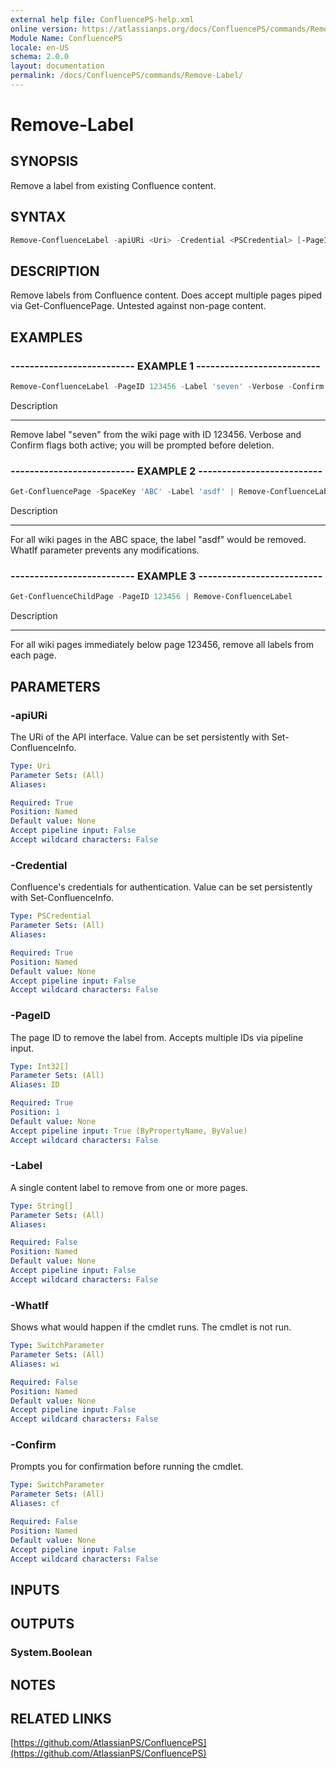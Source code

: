```yaml
---
external help file: ConfluencePS-help.xml
online version: https://atlassianps.org/docs/ConfluencePS/commands/Remove-Label/
Module Name: ConfluencePS
locale: en-US
schema: 2.0.0
layout: documentation
permalink: /docs/ConfluencePS/commands/Remove-Label/
---
```


# Remove-Label

## SYNOPSIS
Remove a label from existing Confluence content.

## SYNTAX

```powershell
Remove-ConfluenceLabel -apiURi <Uri> -Credential <PSCredential> [-PageID] <Int32[]> [-Label <String[]>] [-WhatIf] [-Confirm]
```

## DESCRIPTION
Remove labels from Confluence content.
Does accept multiple pages piped via Get-ConfluencePage.
Untested against non-page content.

## EXAMPLES

### -------------------------- EXAMPLE 1 --------------------------
```powershell
Remove-ConfluenceLabel -PageID 123456 -Label 'seven' -Verbose -Confirm
```

Description

-----------

Remove label "seven" from the wiki page with ID 123456.
Verbose and Confirm flags both active; you will be prompted before deletion.

### -------------------------- EXAMPLE 2 --------------------------
```powershell
Get-ConfluencePage -SpaceKey 'ABC' -Label 'asdf' | Remove-ConfluenceLabel -Label 'asdf' -WhatIf
```

Description

-----------

For all wiki pages in the ABC space, the label "asdf" would be removed.
WhatIf parameter prevents any modifications.

### -------------------------- EXAMPLE 3 --------------------------
```powershell
Get-ConfluenceChildPage -PageID 123456 | Remove-ConfluenceLabel
```

Description

-----------

For all wiki pages immediately below page 123456, remove all labels from each page.

## PARAMETERS

### -apiURi
The URi of the API interface.
Value can be set persistently with Set-ConfluenceInfo.

```yaml
Type: Uri
Parameter Sets: (All)
Aliases:

Required: True
Position: Named
Default value: None
Accept pipeline input: False
Accept wildcard characters: False
```

### -Credential
Confluence's credentials for authentication.
Value can be set persistently with Set-ConfluenceInfo.

```yaml
Type: PSCredential
Parameter Sets: (All)
Aliases:

Required: True
Position: Named
Default value: None
Accept pipeline input: False
Accept wildcard characters: False
```

### -PageID
The page ID to remove the label from.
Accepts multiple IDs via pipeline input.

```yaml
Type: Int32[]
Parameter Sets: (All)
Aliases: ID

Required: True
Position: 1
Default value: None
Accept pipeline input: True (ByPropertyName, ByValue)
Accept wildcard characters: False
```

### -Label
A single content label to remove from one or more pages.

```yaml
Type: String[]
Parameter Sets: (All)
Aliases:

Required: False
Position: Named
Default value: None
Accept pipeline input: False
Accept wildcard characters: False
```

### -WhatIf
Shows what would happen if the cmdlet runs.
The cmdlet is not run.

```yaml
Type: SwitchParameter
Parameter Sets: (All)
Aliases: wi

Required: False
Position: Named
Default value: None
Accept pipeline input: False
Accept wildcard characters: False
```

### -Confirm
Prompts you for confirmation before running the cmdlet.

```yaml
Type: SwitchParameter
Parameter Sets: (All)
Aliases: cf

Required: False
Position: Named
Default value: None
Accept pipeline input: False
Accept wildcard characters: False
```

## INPUTS

## OUTPUTS

### System.Boolean

## NOTES

## RELATED LINKS

[https://github.com/AtlassianPS/ConfluencePS](https://github.com/AtlassianPS/ConfluencePS)
